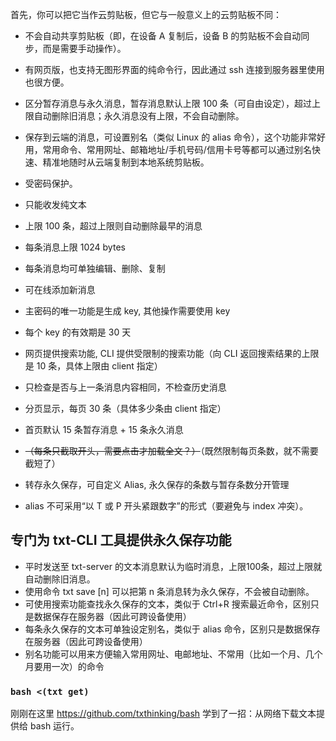 
首先，你可以把它当作云剪贴板，但它与一般意义上的云剪贴板不同：

- 不会自动共享剪贴板（即，在设备 A 复制后，设备 B 的剪贴板不会自动同步，而是需要手动操作）。
- 有网页版，也支持无图形界面的纯命令行，因此通过 ssh 连接到服务器里使用也很方便。
- 区分暂存消息与永久消息，暂存消息默认上限 100 条（可自由设定），超过上限自动删除旧消息；永久消息没有上限，不会自动删除。
- 保存到云端的消息，可设置别名（类似 Linux 的 alias 命令），这个功能非常好用，常用命令、常用网址、邮箱地址/手机号码/信用卡号等都可以通过别名快速、精准地随时从云端复制到本地系统剪贴板。
- 受密码保护。


- 只能收发纯文本
- 上限 100 条，超过上限则自动删除最早的消息
- 每条消息上限 1024 bytes
- 每条消息均可单独编辑、删除、复制
- 可在线添加新消息
- 主密码的唯一功能是生成 key, 其他操作需要使用 key
- 每个 key 的有效期是 30 天
- 网页提供搜索功能, CLI 提供受限制的搜索功能（向 CLI 返回搜索结果的上限是 10 条，具体上限由 client 指定）
- 只检查是否与上一条消息内容相同，不检查历史消息
- 分页显示，每页 30 条（具体多少条由 client 指定）
- 首页默认 15 条暂存消息 + 15 条永久消息
- ~~（每条只截取开头，需要点击才加载全文？）~~（既然限制每页条数，就不需要截短了）
- 转存永久保存，可自定义 Alias, 永久保存的条数与暂存条数分开管理
- alias 不可采用“以 T 或 P 开头紧跟数字”的形式（要避免与 index 冲突）。

## 专门为 txt-CLI 工具提供永久保存功能

- 平时发送至 txt-server 的文本消息默认为临时消息，上限100条，超过上限就自动删除旧消息。
- 使用命令 txt save [n] 可以把第 n 条消息转为永久保存，不会被自动删除。
- 可使用搜索功能查找永久保存的文本，类似于 Ctrl+R 搜索最近命令，区别只是数据保存在服务器（因此可跨设备使用）
- 每条永久保存的文本可单独设定别名，类似于 alias 命令，区别只是数据保存在服务器（因此可跨设备使用）
- 别名功能可以用来方便输入常用网址、电邮地址、不常用（比如一个月、几个月要用一次）的命令

### `bash <(txt get)`

刚刚在这里 https://github.com/txthinking/bash 学到了一招：从网络下载文本提供给 bash 运行。
